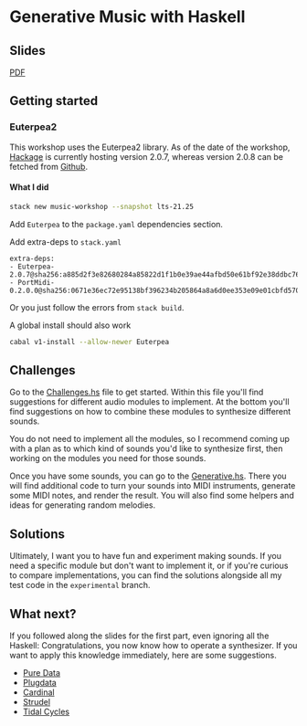 # Generative Music with Haskell

## Slides

[PDF](slides.pdf)

## Getting started

### Euterpea2

This workshop uses the Euterpea2 library. As of the date of the workshop, [Hackage](https://hackage.haskell.org/package/Euterpea-2.0.7) is currently hosting version 2.0.7, whereas version 2.0.8 can be fetched from [Github](https://github.com/Euterpea/Euterpea2).

#### What I did

```sh
stack new music-workshop --snapshot lts-21.25
```

Add `Euterpea` to the `package.yaml` dependencies section.

Add extra-deps to `stack.yaml`
```
extra-deps:
- Euterpea-2.0.7@sha256:a885d2f3e82680284a85822d1f1b0e39ae44afbd50e61bf92e38ddbc7694b3b9,2683
- PortMidi-0.2.0.0@sha256:0671e36ec72e95138bf396234b205864a8a6d0ee353e09e01cbfd57004c56f40,2383
```

Or you just follow the errors from `stack build`.

A global install should also work

```sh
cabal v1-install --allow-newer Euterpea
```

## Challenges

Go to the [Challenges.hs](src/MuniHac/Challenges.hs) file to get started.
Within this file you'll find suggestions for different audio modules to implement.
At the bottom you'll find suggestions on how to combine these modules to synthesize different sounds.

You do not need to implement all the modules, so I recommend coming up with a plan as to which kind of sounds you'd like to synthesize first, then working on the modules you need for those sounds.

Once you have some sounds, you can go to the [Generative.hs](src/MuniHac/Generative.hs). There you will find additional code to turn your sounds into MIDI instruments, generate some MIDI notes, and render the result. You will also find some helpers and ideas for generating random melodies.

## Solutions

Ultimately, I want you to have fun and experiment making sounds. If you need a specific module but don't want to implement it, or if you're curious to compare implementations, you can find the solutions alongside all my test code in the `experimental` branch.

## What next?

If you followed along the slides for the first part, even ignoring all the Haskell: Congratulations, you now know how to operate a synthesizer. If you want to apply this knowledge immediately, here are some suggestions.

* [Pure Data](https://puredata.info/)
* [Plugdata](https://plugdata.org/)
* [Cardinal](https://cardinal.kx.studio/)
* [Strudel](https://strudel.cc/)
* [Tidal Cycles](https://tidalcycles.org/)